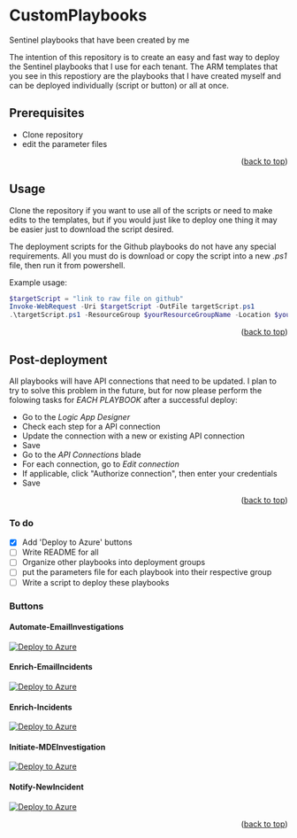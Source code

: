 # CustomPlaybooks

Sentinel playbooks that have been created by me

The intention of this repository is to create an easy and fast way to deploy the Sentinel playbooks that I use for each tenant. The ARM templates that you see in this repostiory are the playbooks that I have created myself and can be deployed individually (script or button) or all at once.

## Prerequisites

- Clone repository
- edit the parameter files

<p align="right">(<a href="#top">back to top</a>)</p>

## Usage

Clone the repository if you want to use all of the scripts or need to make edits to the templates, but if you would just like to deploy one thing it may be easier just to download the script desired.

The deployment scripts for the Github playbooks do not have any special requirements. All you must do is download or copy the script into a new *.ps1* file, then run it from powershell.

Example usage:

```powershell
$targetScript = "link to raw file on github"
Invoke-WebRequest -Uri $targetScript -OutFile targetScript.ps1
.\targetScript.ps1 -ResourceGroup $yourResourceGroupName -Location $yourLocation
```

<p align="right">(<a href="#top">back to top</a>)</p>

## Post-deployment

All playbooks will have API connections that need to be updated. I plan to try to solve this problem in the future, but for now please perform the folowing tasks for *EACH PLAYBOOK* after a successful deploy:

- Go to the *Logic App Designer*
- Check each step for a API connection
- Update the connection with a new or existing API connection
- Save
- Go to the *API Connections* blade
- For each connection, go to *Edit connection*
- If applicable, click "Authorize connection", then enter your credentials
- Save

<p align="right">(<a href="#top">back to top</a>)</p>

### To do

- [x] Add 'Deploy to Azure' buttons
- [ ] Write README for all
- [ ] Organize other playbooks into deployment groups
- [ ] put the parameters file for each playbook into their respective group
- [ ] Write a script to deploy these playbooks

### Buttons


#### Automate-EmailInvestigations
[![Deploy to Azure](https://aka.ms/deploytoazurebutton)](https://portal.azure.com/#create/Microsoft.Template/uri/https%3A%2F%2Fraw.githubusercontent.com%2FJakeD-5Q%2FCustomPlaybooks%2Fmain%2FEnrich-Emails-AutoCloseSpam%2Fazuredeploy.json)

#### Enrich-EmailIncidents

[![Deploy to Azure](https://aka.ms/deploytoazurebutton)](https://portal.azure.com/#create/Microsoft.Template/uri/https%3A%2F%2Fraw.githubusercontent.com%2FJakeD-5Q%2FCustomPlaybooks%2Fmain%2FEnrich-Emails-AutoCloseSpam%2Fazuredeploy.json)


#### Enrich-Incidents

[![Deploy to Azure](https://aka.ms/deploytoazurebutton)](https://portal.azure.com/#create/Microsoft.Template/uri/https%3A%2F%2Fraw.githubusercontent.com%2FJakeD-5Q%2FCustomPlaybooks%2Fmain%2FEnrich-Incidents%2Fazuredeploy.json)

#### Initiate-MDEInvestigation

[![Deploy to Azure](https://aka.ms/deploytoazurebutton)](https://portal.azure.com/#create/Microsoft.Template/uri/https%3A%2F%2Fraw.githubusercontent.com%2FJakeD-5Q%2FCustomPlaybooks%2Fmain%2FInitiate-MDEInvestigation%2Fazuredeploy.json)

#### Notify-NewIncident

[![Deploy to Azure](https://aka.ms/deploytoazurebutton)](https://portal.azure.com/#create/Microsoft.Template/uri/https%3A%2F%2Fraw.githubusercontent.com%2FJakeD-5Q%2FCustomPlaybooks%2Fmain%2FNotify-NewIncident%2Fazuredeploy.json)


<p align="right">(<a href="#top">back to top</a>)</p>